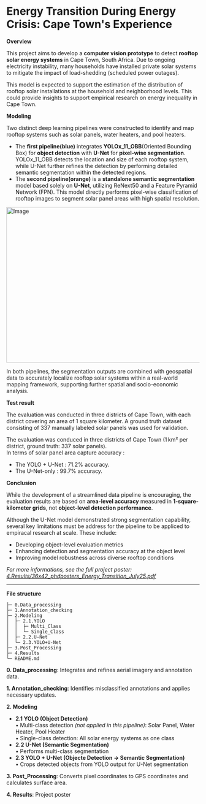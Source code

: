 # Energy Transition During Energy Crisis: Cape Town's Experience

**Overview**

This project aims to develop a **computer vision prototype** to detect **rooftop solar energy systems** in Cape Town, South Africa.
Due to ongoing electricity instability, many households have installed private solar systems to mitigate the impact of load-shedding (scheduled power outages).

This model is expected to support the estimation of the distribution of rooftop solar installations at the household and neighborhood levels. This could provide insights to support empirical research on energy inequality in Cape Town.

**Modeling**

Two distinct deep learning pipelines were constructed to identify and map rooftop systems such as solar panels, water heaters, and pool heaters. 
* The **first pipeline(blue)** integrates **YOLOx_11_OBB**(Oriented Bounding Box) for **object detection** with **U-Net** for **pixel-wise segmentation**. YOLOx_11_OBB detects the location and size of each rooftop system, while U-Net further refines the detection by performing detailed semantic segmentation within the detected regions.
* The **second pipeline(orange)** is a **standalone semantic segmentation** model based solely on **U-Net**, utilizing ReNext50 and a Feature Pyramid Network (FPN). This model directly performs pixel-wise classification of rooftop images to segment solar panel areas with high spatial resolution.
<img width="1698" height="406" alt="Image" src="https://github.com/user-attachments/assets/3a279bb8-ea07-45d1-8816-b127175cb848" />

In both pipelines, the segmentation outputs are combined with geospatial data to accurately localize rooftop solar systems within a real-world mapping framework, supporting further spatial and socio-economic analysis.

**Test result**

The evaluation was conducted in three districts of Cape Town, with each district covering an area of 1 square kilometer. A ground truth dataset consisting of 337 manually labeled solar panels was used for validation.

The evaluation was conduced in three districts of Cape Town (1 km² per district, ground truth: 337 solar panels). <br>
In terms of solar panel area capture accuracy :
* The YOLO + U-Net : 71.2% accuracy.
* The U-Net-only : 99.7% accuracy.

**Conclusion**

While the development of a streamlined data pipeline is encouraging, the evaluation results are based on **area-level accuracy** measured in **1-square-kilometer grids**, not **object-level detection performance**. 

Although the U-Net model demonstrated strong segmentation capability, several key limitations must be address for the pipeline to be appliced to empiracal research at scale. These include:

* Developing object-level evaluation metrics
* Enhancing detection and segmentation accuracy at the object level
* Improving model robustness across diverse rooftop conditions

_For more informations, see the full project poster: [4.Results/36x42_phdposters_Energy_Transition_July25.pdf](https://github.com/catherine-n/climateplus2025/blob/main/4.Results/36x42_phdposters_Energy_Transition_July25.pdf)_

---------------------

**File structure**
```
├─ 0.Data_processing
├─ 1.Annotation_checking
├─ 2.Modeling
│  ├─ 2.1.YOLO
│  │  ├─ Multi_Class
│  │  └─ Single_Class
│  ├─ 2.2.U-Net
│  └─ 2.3.YOLO+U-Net
├─ 3.Post_Processing
├─ 4.Results
└─ README.md
```

**0. Data_processing**: Integrates and refines aerial imagery and annotation data.

**1. Annotation_checking**: Identifies misclassified annotations and applies necessary updates.

**2. Modeling**  
- **2.1 YOLO (Object Detection)**  
  • Multi-class detection *(not applied in this pipeline)*: Solar Panel, Water Heater, Pool Heater  
  • Single-class detection: All solar energy systems as one class  
- **2.2 U-Net (Semantic Segmentation)**  
  • Performs multi-class segmentation  
- **2.3 YOLO + U-Net (Objecte Detection → Semantic Segmentation)**  
  • Crops detected objects from YOLO output for U-Net segmentation

**3. Post_Processing**: Converts pixel coordinates to GPS coordinates and calculates surface area.

**4. Results**: Project poster
